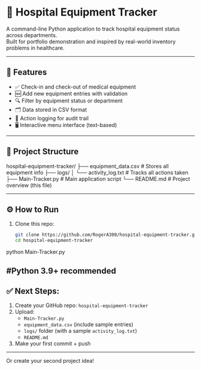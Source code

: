 # 🏥 Hospital Equipment Tracker

A command-line Python application to track hospital equipment status across departments.  
Built for portfolio demonstration and inspired by real-world inventory problems in healthcare.

---

## 📌 Features

- ✅ Check-in and check-out of medical equipment
- 🆕 Add new equipment entries with validation
- 🔍 Filter by equipment status or department
- 🗂️ Data stored in CSV format
- 📜 Action logging for audit trail
- 🖥️ Interactive menu interface (text-based)

---

## 📁 Project Structure

hospital-equipment-tracker/
├── equipment_data.csv # Stores all equipment info
├── logs/
│ └── activity_log.txt # Tracks all actions taken
├── Main-Tracker.py # Main application script
└── README.md # Project overview (this file)

---

## ⚙️ How to Run

1. Clone this repo:
   ```bash
   git clone https://github.com/RogerA300/hospital-equipment-tracker.git
   cd hospital-equipment-tracker

python Main-Tracker.py

#Python 3.9+ recommended
---

## ✅ Next Steps:

1. Create your GitHub repo: `hospital-equipment-tracker`
2. Upload:
   - `Main-Tracker.py`
   - `equipment_data.csv` (include sample entries)
   - `logs/` folder (with a sample `activity_log.txt`)
   - `README.md`
3. Make your first commit + push

---

Or create your second project idea!
